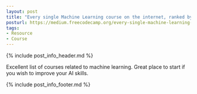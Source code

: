 ```yaml
---
layout: post
title: "Every single Machine Learning course on the internet, ranked by your reviews"
posturl: https://medium.freecodecamp.org/every-single-machine-learning-course-on-the-internet-ranked-by-your-reviews-3c4a7b8026c0
tags:
- Resource
- Course
---
```


{% include post_info_header.md %}

Excellent list of courses related to machine learning. Great place to start if you wish to improve your AI skills.

<!--more-->
{% include post_info_footer.md %}
